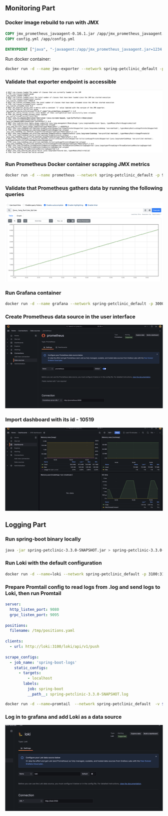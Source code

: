 ## Monitoring Part

### Docker image rebuild to run with JMX

```dockerfile
COPY jmx_prometheus_javaagent-0.16.1.jar /app/jmx_prometheus_javaagent.jar
COPY config.yml /app/config.yml

ENTRYPOINT ["java", "-javaagent:/app/jmx_prometheus_javaagent.jar=1234:/app/config.yml", "-jar", "/app/app.jar"]
```

Run docker container:

```bash
docker run -d --name jmx-exporter --network spring-petclinic_default -p 1234:1234 spring-petclinic-jmx
```

### Validate that exporter endpoint is accessible

![JMX exporter](images/exporter-endpoint.png)

### Run Prometheus Docker container scrapping JMX metrics

```bash
docker run -d --name prometheus --network spring-petclinic_default -p 9090:9090 -v $(pwd)/prometheus.yml:/etc/prometheus/prometheus.yml prom/prometheus
```

### Validate that Prometheus gathers data by running the following queries

![Prometheus](images/prometheus-query.png)

### Run Grafana container

```bash
docker run -d --name grafana --network spring-petclinic_default -p 3000:3000 grafana/grafana
```

### Create Prometheus data source in the user interface

![Prometheus data source](images/prometheus-datasource.png)

### Import dashboard with its id - 10519

![Import dashboard](images/dashboard.png)

## Logging Part 

### Run spring-boot binary locally

```bash
java -jar spring-petclinic-3.3.0-SNAPSHOT.jar > spring-petclinic-3.3.0-SNAPSHOT.log
```

### Run Loki with the default configuration

```bash
docker run -d --name=loki --network spring-petclinic_default -p 3100:3100 grafana/loki:2.8.1
```

### Prepare Promtail config to read logs from <app>.log and send logs to Loki, then run Promtail

```yaml
server:
  http_listen_port: 9080
  grpc_listen_port: 9095

positions:
  filename: /tmp/positions.yaml

clients:
  - url: http://loki:3100/loki/api/v1/push

scrape_configs:
  - job_name: 'spring-boot-logs'
    static_configs:
      - targets:
          - localhost
        labels:
          job: spring-boot
          __path__: spring-petclinic-3.3.0-SNAPSHOT.log
```

```bash
docker run -d --name=promtail  --network spring-petclinic_default  -v ${ABSOLUTE_PATH}/promtail-config.yml:/etc/promtail/promtail-config.yml  -v ${ABSOLUTE_PATH}/spring-petclinic-3.3.0-SNAPSHOT.log:/var/log/spring-petclinic.log  grafana/promtail:2.8.1 -config.file=/etc/promtail/promtail-config.yml
```

### Log in to grafana and add Loki as a data source

![Loki data source](images/loki-datasource.png)






